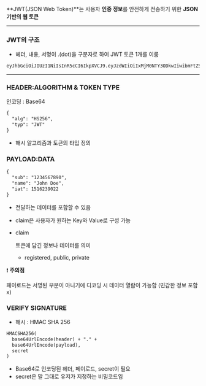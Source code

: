 **JWT(JSON Web Token)**는 사용자 **인증 정보**를 안전하게 전송하기 위한 **JSON 기반의 웹 토큰**

---

### JWT의 구조

- 헤더, 내용, 서명이 .(dot)을 구분자로 하여 JWT 토큰 1개를 이룸

```markdown
eyJhbGciOiJIUzI1NiIsInR5cCI6IkpXVCJ9.eyJzdWIiOiIxMjM0NTY3ODkwIiwibmFtZSI6IkpvaG4gRG9lIiwiaWF0IjoxNTE2MjM5MDIyfQ.SflKxwRJSMeKKF2QT4fwpMeJf36POk6yJV_adQssw5c
```

---

### **HEADER:ALGORITHM & TOKEN TYPE**

인코딩 : Base64

```markdown
{
  "alg": "HS256",
  "typ": "JWT"
}
```

- 해시 알고리즘과 토큰의 타입 정의

### **PAYLOAD:DATA**

```markdown
{
  "sub": "1234567890",
  "name": "John Doe",
  "iat": 1516239022
}
```

- 전달하는 데이터를 포함할 수 있음
- claim은 사용자가 원하는 Key와 Value로 구성 가능
- claim
    
    토큰에 담긴 정보나 데이터를 의미
    
    - registered, public, private

❗️ **주의점**

<aside>
페이로드는 서명된 부분이 아니기에 디코딩 시 데이터 열람이 가능함 (민감한 정보 포함 x)

</aside>

### **VERIFY SIGNATURE**

- 해시 : HMAC SHA 256

```markdown
HMACSHA256(
  base64UrlEncode(header) + "." +
  base64UrlEncode(payload),
  secret
)
```

- Base64로 인코딩된 헤더, 페이로드, secret이 필요
- secret은 말 그대로 유저가 지정하는 비밀코드임
